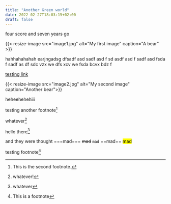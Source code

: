 ```yaml
---
title: "Another Green world"
date: 2022-02-27T18:03:15+02:00
draft: false
---
```


four score and seven years go

{{< resize-image src="image1.jpg" alt="My first image" caption="A bear" >}}

hahhahahahah earjngadsg dfsadf asd sadf asd f sd asdf asd f sadf asd fsda f sadf as df sdc vzx we dfs xcv we fsda  bcvx bdz f

[testing link](wikiwand.com/)

{{< resize-image src="image2.jpg" alt="My second image" caption="Another bear">}}

heheehehehiii

testing another footnote[^2]

[^2]: This is the second footnote.

whatever[^4ef23]

[^4ef23]: whatever! 

hello there[^whatever]

  [^whatever]: whatever


and they were thought ===mad=== ~~mad~~ `mad` ==mad== <mark>mad</mark>

testing footnote[^1]
  
  [^1]: This is a footnote